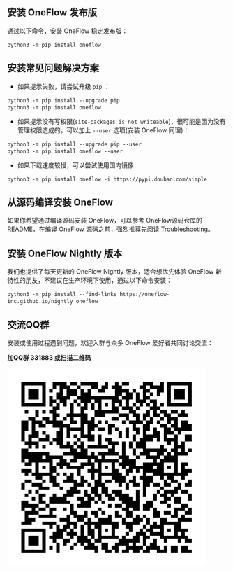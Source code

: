 ## 安装 OneFlow 发布版

通过以下命令，安装 OneFlow 稳定发布版：

```shell
python3 -m pip install oneflow
```


## 安装常见问题解决方案

* 如果提示失败，请尝试升级 `pip` ：
```shell
python3 -m pip install --upgrade pip
python3 -m pip install oneflow
```

* 如果提示没有写权限(`site-packages is not writeable`)，很可能是因为没有管理权限造成的，可以加上 `--user` 选项(安装 OneFlow 同理)：
```shell
python3 -m pip install --upgrade pip --user
python3 -m pip install oneflow --user
```

* 如果下载速度较慢，可以尝试使用国内镜像
```shell
python3 -m pip install oneflow -i https://pypi.douban.com/simple
```

## 从源码编译安装 OneFlow

如果你希望通过编译源码安装 OneFlow，可以参考 OneFlow源码仓库的[README](https://github.com/Oneflow-Inc/oneflow/blob/develop/README.md)，在编译 OneFlow 源码之前，强烈推荐先阅读 [Troubleshooting](https://github.com/Oneflow-Inc/oneflow/blob/develop/docs/source/troubleshooting.md)。

## 安装 OneFlow Nightly 版本

我们也提供了每天更新的 OneFlow Nightly 版本，适合想优先体验 OneFlow 新特性的朋友，不建议在生产环境下使用，通过以下命令安装：

```shell
python3 -m pip install --find-links https://oneflow-inc.github.io/nightly oneflow
``` 

## 交流QQ群
安装或使用过程遇到问题，欢迎入群与众多 OneFlow 爱好者共同讨论交流：

**加QQ群 331883 或扫描二维码**

![qq group](../contribute/imgs/qq_group.png)